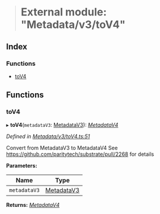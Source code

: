> # External module: "Metadata/v3/toV4"

## Index

### Functions

* [toV4](_metadata_v3_tov4_.md#tov4)

## Functions

###  toV4

▸ **toV4**(`metadataV3`: [MetadataV3](../classes/_metadata_v3_metadata_.metadatav3.md)): *[MetadataV4](../classes/_metadata_v4_metadata_.metadatav4.md)*

*Defined in [Metadata/v3/toV4.ts:51](https://github.com/polkadot-js/api/blob/5fe63b4/packages/types/src/Metadata/v3/toV4.ts#L51)*

Convert from MetadataV3 to MetadataV4
See https://github.com/paritytech/substrate/pull/2268 for details

**Parameters:**

Name | Type |
------ | ------ |
`metadataV3` | [MetadataV3](../classes/_metadata_v3_metadata_.metadatav3.md) |

**Returns:** *[MetadataV4](../classes/_metadata_v4_metadata_.metadatav4.md)*